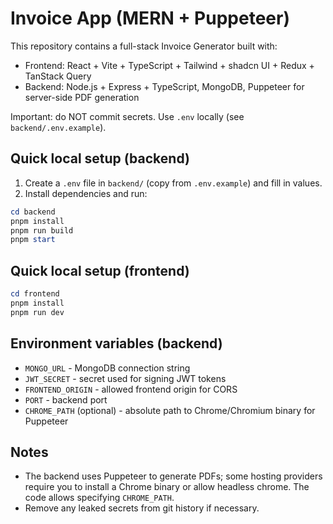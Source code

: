 # Invoice App (MERN + Puppeteer)

This repository contains a full-stack Invoice Generator built with:

- Frontend: React + Vite + TypeScript + Tailwind + shadcn UI + Redux + TanStack Query
- Backend: Node.js + Express + TypeScript, MongoDB, Puppeteer for server-side PDF generation

Important: do NOT commit secrets. Use `.env` locally (see `backend/.env.example`).

## Quick local setup (backend)

1. Create a `.env` file in `backend/` (copy from `.env.example`) and fill in values.
2. Install dependencies and run:

```powershell
cd backend
pnpm install
pnpm run build
pnpm start
```

## Quick local setup (frontend)

```powershell
cd frontend
pnpm install
pnpm run dev
```

## Environment variables (backend)

- `MONGO_URL` - MongoDB connection string
- `JWT_SECRET` - secret used for signing JWT tokens
- `FRONTEND_ORIGIN` - allowed frontend origin for CORS
- `PORT` - backend port
- `CHROME_PATH` (optional) - absolute path to Chrome/Chromium binary for Puppeteer

## Notes

- The backend uses Puppeteer to generate PDFs; some hosting providers require you to install a Chrome binary or allow headless chrome. The code allows specifying `CHROME_PATH`.
- Remove any leaked secrets from git history if necessary.

